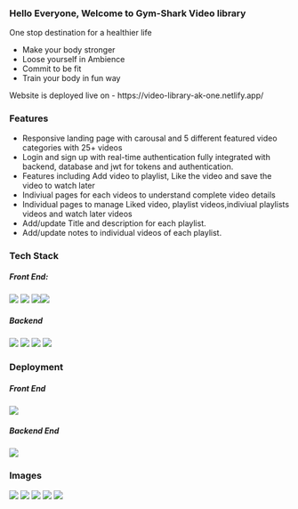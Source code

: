 <h3>Hello Everyone, Welcome to Gym-Shark Video library</h1>
<p>One stop destination for a healthier life</p>
<ul>
  <li>Make your body stronger</li>
  <li>Loose yourself in Ambience</li>
  <li>Commit to be fit</li>
  <li>Train your body in fun way</li>
</ul>
<p>Website is deployed live on - https://video-library-ak-one.netlify.app/</p>

<h3>Features</h3>
<ul>
  <li> Responsive landing page with carousal and 5 different featured video categories with 25+ videos</li>
<li>Login and sign up with real-time authentication fully integrated with backend, database and jwt for tokens and
authentication.</li>
<li>Features including Add video to playlist, Like the video and save the video to watch later</li>
<li>Indiviual pages for each videos to understand complete video details</li>
<li>Individual pages to manage Liked video, playlist videos,indiviual playlists videos and watch later videos</li>
<li>Add/update Title and description for each playlist.</li>
<li>Add/update notes to individual videos of each playlist.</li>

  </ul>
  
  <h3>Tech Stack</h3>
 
  <h5>Front End:</h5> <span><img src="https://img.shields.io/badge/React-20232A?style=for-the-badge&logo=react&logoColor=61DAFB"/> <img src="https://img.shields.io/badge/CSS-239120?&style=for-the-badge&logo=css3&logoColor=white"/> <img src="https://img.shields.io/badge/ContextAPI-593D88?style=for-the-badge&logo=redux&logoColor=white"/><img style=padding:".2rem" src="https://img.shields.io/badge/React_Router-CA4245?style=for-the-badge&logo=react-router&logoColor=white"/> </span>
  
  <h5>Backend</h5><span><img src="https://img.shields.io/badge/Node.js-43853D?style=for-the-badge&logo=node.js&logoColor=white"/> <img src="https://img.shields.io/badge/Express.js-404D59?style=for-the-badge"/> <img src="https://img.shields.io/badge/MongoDB-4EA94B?style=for-the-badge&logo=mongodb&logoColor=white"/> <img src="https://img.shields.io/badge/JWT-F7DF1E?style=for-the-badge&logo=javascript&logoColor=black"/> </span>
  
  <h3>Deployment</h3>
  <h5>Front End</h5> <img src="https://img.shields.io/badge/Netlify-00C7B7?style=for-the-badge&logo=netlify&logoColor=white"/>
   <h5>Backend End</h5> <img src="https://img.shields.io/badge/Heroku-430098?style=for-the-badge&logo=heroku&logoColor=white"/>
   
  <h3>Images</h3>
  <img src="https://nimbus-screenshots.s3.amazonaws.com/s/d7d63b12c52b85064e3f4f56748f656d.png" />
  <img src="https://nimbus-screenshots.s3.amazonaws.com/s/9ef1829988e1a20aa3b995fd1156569f.png"/>
  <img src="https://nimbus-screenshots.s3.amazonaws.com/s/fb72cf0ffb218d717cc4b51c3b2c06f9.png"/>
  <img src="https://nimbus-screenshots.s3.amazonaws.com/s/6537bf57ba38f7bf2aeaeca48b1216a5.png"/>
  <img src="https://nimbus-screenshots.s3.amazonaws.com/s/a2cfcb5e301a841ff61651a4e04e78ad.png"/>
  
  

